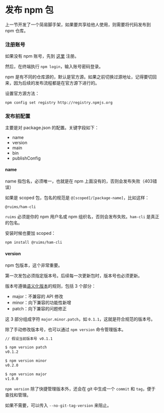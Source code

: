 # 发布 npm 包

上一节开发了一个简易脚手架，如果要共享给他人使用，则需要将代码发布到 npm 仓库。

### 注册账号

如果没有 npm 账号，先到 [这里](http://www.npmjs.com/signup) 注册。

然后，在终端执行 `npm login`，输入账号密码登录。

npm 是有不同的仓库源的，默认是官方源。如果之前切换过源地址，记得要切回来，因为后续的发布流程都是在官方源下进行的。

设置官方源方法：

```sh
npm config set registry http://registry.npmjs.org
```

### 发布前配置

主要是对 package.json 的配置。关键字段如下：

- name
- version
- main
- bin
- publishConfig

#### name

name 指包名，必须唯一，也就是在 npm 上面没有的，否则会发布失败（403错误）

如果是 scoped 包，包名的规范是 `@[scoped]/[package-name]`，比如这样：

```sh
@ruims/ham-cli
```

`ruims` 必须是你的 npm 用户名或 npm 组织名，否则会发布失败。`ham-cli` 是真正的包名。

安装时候也要加 scoped：

```sh
npm install @ruims/ham-cli
```

#### version

npm 包版本，这个非常重要。

第一次发包必须指定版本号。后续每一次更新包时，版本号也必须更新。

版本号遵循[语义化版本](https://semver.org/lang/zh-CN/)的规则，包括 3 个部分：

- major：不兼容的 API 修改
- minor：向下兼容的功能性新增
- patch：向下兼容的问题修正

这 3 部分组成字符 `major.minor.patch`，如 `0.1.1`，这就是符合规范的版本号。

除了手动修改版本号，也可以通过 `npm version` 命令管理版本。

```sh
// 假设当前版本号 v0.1.1

$ npm version patch
v0.1.2

$ npm version minor
v0.2.0

$ npm version major
v1.0.0
```

`npm version` 除了快捷管理版本外，还会在 git 中生成一个 `commit` 和 `tag`，便于查找和管理。

如果不需要，可以传入 `--no-git-tag-version` 来阻止。

